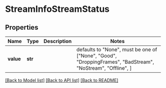 # StreamInfoStreamStatus


## Properties
Name | Type | Description | Notes
------------ | ------------- | ------------- | -------------
**value** | **str** |  | defaults to "None",  must be one of ["None", "Good", "DroppingFrames", "BadStream", "NoStream", "Offline", ]

[[Back to Model list]](../README.md#documentation-for-models) [[Back to API list]](../README.md#documentation-for-api-endpoints) [[Back to README]](../README.md)


